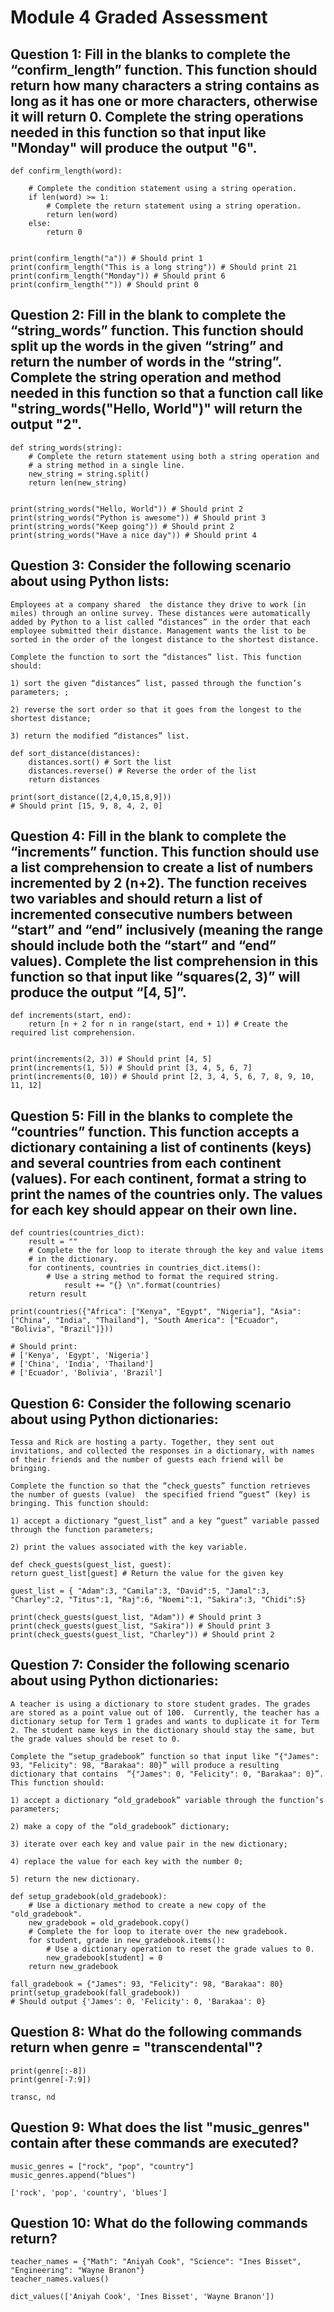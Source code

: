 # Module 4 Graded Assessment

## Question 1: Fill in the blanks to complete the “confirm_length” function. This function should return how many characters a string contains as long as it has one or more characters, otherwise it will return 0. Complete the string operations needed in this function so that input like "Monday" will produce the output "6".

    def confirm_length(word):

        # Complete the condition statement using a string operation. 
        if len(word) >= 1:
            # Complete the return statement using a string operation.
            return len(word) 
        else:
            return 0


    print(confirm_length("a")) # Should print 1
    print(confirm_length("This is a long string")) # Should print 21
    print(confirm_length("Monday")) # Should print 6
    print(confirm_length("")) # Should print 0

## Question 2: Fill in the blank to complete the “string_words” function. This function should split up the words in the given “string” and return the number of words in the “string”.  Complete the string operation and method needed in this function so that a function call like "string_words("Hello, World")" will return the output "2".

    def string_words(string):
        # Complete the return statement using both a string operation and 
        # a string method in a single line.
        new_string = string.split()
        return len(new_string)


    print(string_words("Hello, World")) # Should print 2
    print(string_words("Python is awesome")) # Should print 3
    print(string_words("Keep going")) # Should print 2
    print(string_words("Have a nice day")) # Should print 4

## Question 3: Consider the following scenario about using Python lists: 

    Employees at a company shared  the distance they drive to work (in miles) through an online survey. These distances were automatically added by Python to a list called “distances” in the order that each employee submitted their distance. Management wants the list to be sorted in the order of the longest distance to the shortest distance. 

    Complete the function to sort the “distances” list. This function should:

    1) sort the given “distances” list, passed through the function’s parameters; ; 

    2) reverse the sort order so that it goes from the longest to the shortest distance;

    3) return the modified “distances” list.

    def sort_distance(distances):
        distances.sort() # Sort the list
        distances.reverse() # Reverse the order of the list
        return distances

    print(sort_distance([2,4,0,15,8,9]))
    # Should print [15, 9, 8, 4, 2, 0]

## Question 4: Fill in the blank to complete the “increments” function. This function should use a list comprehension to create a list of numbers incremented by 2 (n+2). The function receives two variables and should return a list of incremented consecutive numbers between “start” and “end” inclusively (meaning the range should include both the “start” and “end” values). Complete the list comprehension in this function so that input like “squares(2, 3)” will produce the output “[4, 5]”.

    def increments(start, end):
        return [n + 2 for n in range(start, end + 1)] # Create the required list comprehension.


    print(increments(2, 3)) # Should print [4, 5]
    print(increments(1, 5)) # Should print [3, 4, 5, 6, 7]
    print(increments(0, 10)) # Should print [2, 3, 4, 5, 6, 7, 8, 9, 10, 11, 12]

## Question 5: Fill in the blanks to complete the “countries” function. This function accepts a dictionary containing a list of continents (keys) and several countries from each continent (values).  For each continent, format a string to print the names of the countries only. The values for each key should appear on their own line.

    def countries(countries_dict):
        result = ""
        # Complete the for loop to iterate through the key and value items 
        # in the dictionary.
        for continents, countries in countries_dict.items():
            # Use a string method to format the required string.
                result += "{} \n".format(countries)
        return result

    print(countries({"Africa": ["Kenya", "Egypt", "Nigeria"], "Asia":["China", "India", "Thailand"], "South America": ["Ecuador", "Bolivia", "Brazil"]}))

    # Should print:
    # ['Kenya', 'Egypt', 'Nigeria']
    # ['China', 'India', 'Thailand']
    # ['Ecuador', 'Bolivia', 'Brazil']

## Question 6: Consider the following scenario about using Python dictionaries: 

    Tessa and Rick are hosting a party. Together, they sent out invitations, and collected the responses in a dictionary, with names of their friends and the number of guests each friend will be bringing. 

    Complete the function so that the “check_guests” function retrieves the number of guests (value)  the specified friend “guest” (key) is bringing. This function should:

    1) accept a dictionary “guest_list” and a key “guest” variable passed through the function parameters;

    2) print the values associated with the key variable.

    def check_guests(guest_list, guest):
    return guest_list[guest] # Return the value for the given key

    guest_list = { "Adam":3, "Camila":3, "David":5, "Jamal":3, "Charley":2, "Titus":1, "Raj":6, "Noemi":1, "Sakira":3, "Chidi":5}

    print(check_guests(guest_list, "Adam")) # Should print 3
    print(check_guests(guest_list, "Sakira")) # Should print 3
    print(check_guests(guest_list, "Charley")) # Should print 2
	
## Question 7: Consider the following scenario about using Python dictionaries:

    A teacher is using a dictionary to store student grades. The grades are stored as a point value out of 100.  Currently, the teacher has a dictionary setup for Term 1 grades and wants to duplicate it for Term 2. The student name keys in the dictionary should stay the same, but the grade values should be reset to 0.

    Complete the “setup_gradebook” function so that input like “{"James": 93, "Felicity": 98, "Barakaa": 80}” will produce a resulting dictionary that contains  “{"James": 0, "Felicity": 0, "Barakaa": 0}”. This function should: 

    1) accept a dictionary “old_gradebook” variable through the function’s parameters;

    2) make a copy of the “old_gradebook” dictionary;

    3) iterate over each key and value pair in the new dictionary;

    4) replace the value for each key with the number 0;

    5) return the new dictionary.

    def setup_gradebook(old_gradebook):
        # Use a dictionary method to create a new copy of the "old_gradebook".
        new_gradebook = old_gradebook.copy() 
        # Complete the for loop to iterate over the new gradebook. 
        for student, grade in new_gradebook.items():
            # Use a dictionary operation to reset the grade values to 0.
            new_gradebook[student] = 0
        return new_gradebook

    fall_gradebook = {"James": 93, "Felicity": 98, "Barakaa": 80}
    print(setup_gradebook(fall_gradebook))
    # Should output {'James': 0, 'Felicity': 0, 'Barakaa': 0}

## Question 8: What do the following commands return when genre = "transcendental"?

    print(genre[:-8])
    print(genre[-7:9])

    transc, nd

## Question 9: What does the list "music_genres" contain after these commands are executed?

    music_genres = ["rock", "pop", "country"]
    music_genres.append("blues")

    ['rock', 'pop', 'country', 'blues']

## Question 10: What do the following commands return?

    teacher_names = {"Math": "Aniyah Cook", "Science": "Ines Bisset", "Engineering": "Wayne Branon"}
    teacher_names.values()

    dict_values(['Aniyah Cook', 'Ines Bisset', 'Wayne Branon'])
